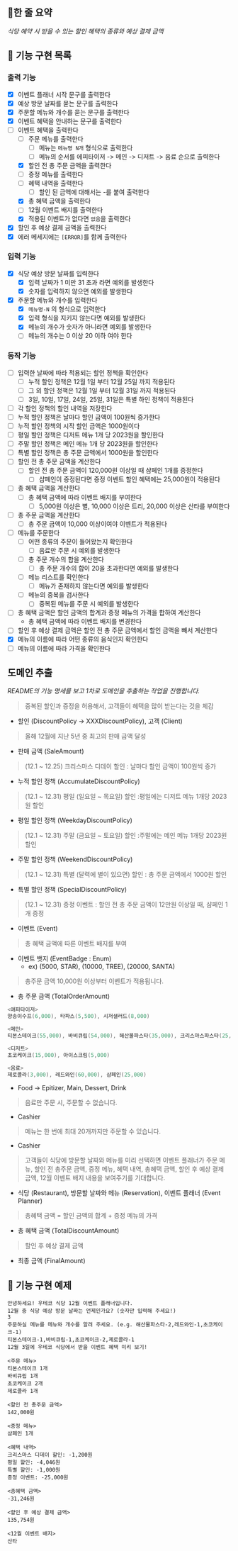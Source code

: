 ## 📮한 줄 요약
*식당 예약 시 받을 수 있는 할인 혜택의 종류와 예상 결제 금액*

## 🚀 기능 구현 목록
### 출력 기능
- [x] 이벤트 플래너 시작 문구를 출력한다
- [x] 예상 방문 날짜를 묻는 문구를 출력한다
- [x] 주문할 메뉴와 개수를 묻는 문구를 출력한다
- [x] 이벤트 혜택을 안내하는 문구를 출력한다
- [ ] 이벤트 혜택을 출력한다
  - [ ] 주문 메뉴를 출력한다
    - [ ] 메뉴는 `메뉴명 N개` 형식으로 출력한다
    - [ ] 메뉴의 순서를 에피타이저 -> 메인 -> 디저트 -> 음료 순으로 출력한다
  - [x] 할인 전 총 주문 금액을 출력한다
  - [ ] 증정 메뉴를 출력한다
  - [ ] 혜택 내역을 출력한다
    - [ ] 할인 된 금액에 대해서는 -를 붙여 출력한다
  - [x] 총 혜택 금액을 출력한다
  - [ ] 12월 이벤트 배지를 출력한다
  - [x] 적용된 이벤트가 없다면 `없음`을 출력한다
- [x] 할인 후 예상 결제 금액을 출력한다
- [x] 에러 메세지에는 `[ERROR]`를 함께 출력한다

### 입력 기능
- [x] 식당 예상 방문 날짜를 입력한다
  - [x] 입력 날짜가 1 미만 31 초과 라면 예외를 발생한다
  - [x] 숫자를 입력하지 않으면 예외를 발생한다
- [x] 주문할 메뉴와 개수를 입력한다
  - [x] `메뉴명-N` 의 형식으로 입력한다
  - [x] 입력 형식을 지키지 않는다면 예외를 발생한다
  - [x] 메뉴의 개수가 숫자가 아니라면 예외를 발생한다
  - [ ] 메뉴의 개수는 0 이상 20 이하 여야 한다

### 동작 기능
- [ ] 입력한 날짜에 따라 적용되는 할인 정책을 확인한다
  - [ ] 누적 할인 정책은 12월 1일 부터 12월 25일 까지 적용된다
  - [ ] 그 외 할인 정책은 12월 1일 부터 12월 31일 까지 적용된다
  - [ ] 3일, 10일, 17일, 24일, 25일, 31일은 특별 하인 정책이 적용된다
- [ ] 각 할인 정책의 할인 내역을 저장한다
- [ ] 누적 할인 정책은 날마다 할인 금액이 100원씩 증가한다
- [ ] 누적 할인 정책의 시작 할인 금액은 1000원이다
- [ ] 평일 할인 정책은 디저트 메뉴 1개 당 2023원을 할인한다
- [ ] 주말 할인 정책은 메인 메뉴 1개 당 2023원을 할인한다
- [ ] 특별 할인 정책은 총 주문 금액에서 1000원을 할인한다
- [ ] 할인 전 총 주문 금액을 계산한다
  - [ ] 할인 전 총 주문 금액이 120,000원 이상일 때 샴페인 1개를 증정한다
    - [ ] 샴페인이 증정된다면 증정 이벤트 할인 혜택에는 25,000원이 적용된다
- [ ] 총 혜택 금액을 계산한다
  - [ ] 총 혜택 금액에 따라 이벤트 배지를 부여한다
    - [ ] 5,000원 이상은 별, 10,000 이상은 트리, 20,000 이상은 산타를 부여한다
- [ ] 총 주문 금액을 계산한다
  - [ ] 총 주문 금액이 10,000 이상이여야 이벤트가 적용된다
- [ ] 메뉴를 주문한다
  - [ ] 어떤 종류의 주문이 들어왔는지 확인한다
    - [ ] 음료만 주문 시 예외를 발생한다
  - [ ] 총 주문 개수의 합을 계산한다
    - [ ] 총 주문 개수의 합이 20을 초과한다면 예외를 발생한다
  - [ ] 메뉴 리스트를 확인한다
    - [ ] 메뉴가 존재하지 않는다면 예외를 발생한다
  - [ ] 메뉴의 중복을 검사한다
    - [ ] 중복된 메뉴를 주문 시 예외를 발생한다
- [ ] 총 혜택 금액은 할인 금액의 합계과 증정 메뉴의 가격을 합하여 계산한다
  - 총 혜택 금액에 따라 이벤트 배지를 변경한다
- [ ] 할인 후 예상 결제 금액은 할인 전 총 주문 금액에서 할인 금액을 빼서 계산한다
- [x] 메뉴의 이름에 따라 어떤 종류의 음식인지 확인한다
- [ ] 메뉴의 이름에 따라 가격을 확인한다

## 도메인 추출
*README의 기능 명세를 보고 1차로 도메인을 추출하는 작업을 진행합니다.*

>중복된 할인과 증정을 허용해서, 고객들이 혜택을 많이 받는다는 것을 체감
- 할인 (DiscountPolicy -> XXXDiscountPolicy), 고객 (Client)

> 올해 12월에 지난 5년 중 최고의 판매 금액 달성
- 판매 금액 (SaleAmount)

> (12.1 ~ 12.25) 크리스마스 디데이 할인 : 날마다 할인 금액이 100원씩 증가
- 누적 할인 정책 (AccumulateDiscountPolicy)

> (12.1 ~ 12.31) 평일 (일요일 ~ 목요일) 할인 :평일에는 디저트 메뉴 1개당 2023원 할인
- 평일 할인 정책 (WeekdayDiscountPolicy)

> (12.1 ~ 12.31) 주말 (금요일 ~ 토요일) 할인 :주말에는 메인 메뉴 1개당 2023원 할인
- 주말 할인 정책 (WeekendDiscountPolicy)

> (12.1 ~ 12.31) 특별 (달력에 별이 있으면) 할인 : 총 주문 금액에서 1000원 할인
- 특별 할인 정책 (SpecialDiscountPolicy)

> (12.1 ~ 12.31) 증정 이벤트 : 할인 전 총 주문 금액이 12만원 이상일 때, 샴페인 1개 증정
- 이벤트 (Event)

> 총 혜택 금액에 따른 이벤트 배지를 부여
- 이벤트 뱃지 (EventBadge : Enum)
  - ex) (5000, STAR), (10000, TREE), (20000, SANTA)

>총주문 금액 10,000원 이상부터 이벤트가 적용됩니다.
- 총 주문 금액 (TotalOrderAmount)

```java
<애피타이저>
양송이수프(6,000), 타파스(5,500), 시저샐러드(8,000)

<메인>
티본스테이크(55,000), 바비큐립(54,000), 해산물파스타(35,000), 크리스마스파스타(25,000)

<디저트>
초코케이크(15,000), 아이스크림(5,000)

<음료>
제로콜라(3,000), 레드와인(60,000), 샴페인(25,000)
```
- Food -> Epitizer, Main, Dessert, Drink

>음료만 주문 시, 주문할 수 없습니다.
- Cashier

>메뉴는 한 번에 최대 20개까지만 주문할 수 있습니다.
- Cashier

>고객들이 식당에 방문할 날짜와 메뉴를 미리 선택하면 이벤트 플래너가 주문 메뉴, 할인 전 총주문 금액, 증정 메뉴, 혜택 내역, 총혜택 금액, 할인 후 예상 결제 금액, 12월 이벤트 배지 내용을 보여주기를 기대합니다.
- 식당 (Restaurant), 방문할 날짜와 메뉴 (Reservation), 이벤트 플래너 (Event Planner)

> 총혜택 금액 = 할인 금액의 합계 + 증정 메뉴의 가격
- 총 혜택 금액 (TotalDiscountAmount)

> 할인 후 예상 결제 금액
- 최종 금액 (FinalAmount)

## 🚗 기능 구현 예제
```
안녕하세요! 우테코 식당 12월 이벤트 플래너입니다.
12월 중 식당 예상 방문 날짜는 언제인가요? (숫자만 입력해 주세요!)
3
주문하실 메뉴를 메뉴와 개수를 알려 주세요. (e.g. 해산물파스타-2,레드와인-1,초코케이크-1)
티본스테이크-1,바비큐립-1,초코케이크-2,제로콜라-1
12월 3일에 우테코 식당에서 받을 이벤트 혜택 미리 보기!
 
<주문 메뉴>
티본스테이크 1개
바비큐립 1개
초코케이크 2개
제로콜라 1개
 
<할인 전 총주문 금액> 
142,000원
 
<증정 메뉴>
샴페인 1개
 
<혜택 내역>
크리스마스 디데이 할인: -1,200원
평일 할인: -4,046원
특별 할인: -1,000원
증정 이벤트: -25,000원
 
<총혜택 금액>
-31,246원
 
<할인 후 예상 결제 금액>
135,754원
 
<12월 이벤트 배지>
산타
```